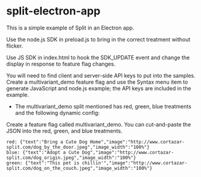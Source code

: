 # split-electron-app

This is a simple example of Split in an Electron app.  

Use the node.js SDK in preload.js to bring in the correct treatment without flicker.

Use JS SDK in index.html to hook the SDK_UPDATE event and change the display in response to feature flag changes.

You will need to find client and server-side API keys to put into the samples.  Create a multivariant_demo feature flag and use the Syntax menu item to generate JavaScript and node.js example; the API keys are included in the example.

- The multivariant_demo split mentioned has red, green, blue treatments and the following dynamic config:

Create a feature flag called multivariant_demo. You can cut-and-paste the JSON into the red, green, and blue treatments.

```
red: {"text":"Bring a Cute Dog Home","image":"http://www.cortazar-split.com/dog_by_the_door.jpeg","image_width":"100%"}
blue: {"text":"Adopt a Cute Dog","image":"http://www.cortazar-split.com/dog_origin.jpeg","image_width":"100%"}
green: {"text":"This pet is chillin'","image":"http://www.cortazar-split.com/dog_on_the_couch.jpeg","image_width":"100%"}
```

